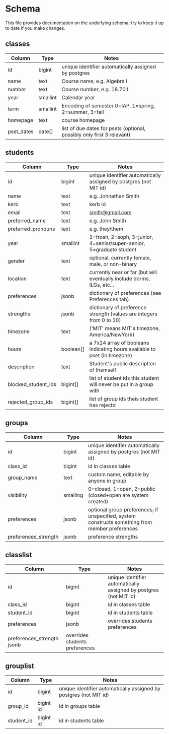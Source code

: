 # Schema

This file provides documentation on the underlying schema; try to keep it up to date if you make changes.

## classes	

Column                | Type        |  Notes
----------------------|-------------|-------
id                    | bigint      | unique identifier automatically assigned by postgres
name                  | text        | Course name, e.g. Algebra I
number                | text        | Course number, e.g. 18.701
year                  | smallint    | Calendar year
term                  | smallint    | Encoding of semester 0=IAP, 1=spring, 2=summer, 3=fall
homepage              | text        | course homepage
pset_dates            | date[]  | list of due dates for psets (optional, possibly only first 3 relevant)

## students
			
Column                | Type        |  Notes
----------------------|-------------|-------
id                    |	bigint      | unique identifier automatically assigned by postgres (not MIT id)
name                  |	text        | e.g. Johnathan Smith
kerb                  |	text	    | kerb id
email	              | text	    | smith@gmail.com
preferred_name        | text        | e.g. John Smith
preferred_pronouns    | text	    | e.g. they/them
year                  | smallint    | 1=frosh, 2=soph, 3=junior, 4=senior/super-senior, 5=graduate student
gender                | text        | optional, currently female, male, or non-binary
location              | text        | currently near or far (but will eventually include dorms, ILGs, etc...
preferences           |	jsonb	    | dictionary of preferences (see Preferences tab)
strengths             | jsonb       | dictionary of preference strength (values are integers from 0 to 10)
timezone              |	text	    | ('MIT' means MIT's timezone, America/NewYork)
hours                 | boolean[]   | a 7x24 array of booleans indicating hours available to pset (in timezone)
description           |	text	    | Student's public description of themself
blocked_student_ids   | bigint[]    | list of student ids this student will never be put in a group with
rejected_group_ids    | bigint[]    | list of group ids theis student has rejectd
			
## groups

Column                | Type        |  Notes
----------------------|-------------|-------
id                    |	bigint      | unique identifier automatically assigned by postgres (not MIT id)
class_id	      | bigint	    | id in classes table
group_name            | text	    | custom name, editable by anyone in group
visibility            | smalling    | 0=closed, 1=open, 2=public  (closed+open are system created)
preferences	      | jsonb       | optional group preferences; if unspecified, system constructs something from member preferences
preferences_strength  | jsonb       | preference strengths

## classlist

Column                | Type        |  Notes
----------------------|-------------|-------
id                    |	bigint      | unique identifier automatically assigned by postgres (not MIT id)
class_id	      | bigint	    | id in classes table
student_id            | bigint	    | id in students table
preferences           |	jsonb       | overrides students preferences
preferences_strength    jsonb       | overrides students preferences
			
## grouplist

Column                | Type        |  Notes
----------------------|-------------|-------
id                    |	bigint      |	unique identifier automatically assigned by postgres (not MIT id)
group_id	            | bigint	id  | id in groups table
student_id            | bigint	id  | id in students table
